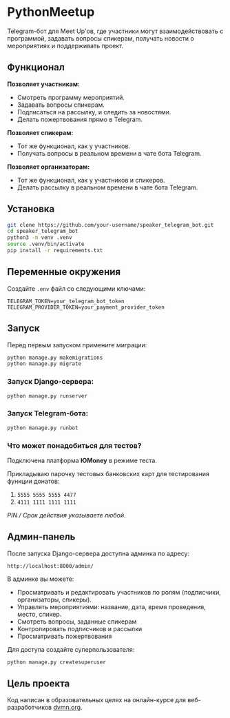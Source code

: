 # PythonMeetup

Telegram-бот для Meet Up'ов, где участники могут взаимодействовать с программой, 
задавать вопросы спикерам, получать новости о мероприятиях и поддерживать проект.

## Функционал

**Позволяет участникам:**
* Смотреть программу мероприятий.
* Задавать вопросы спикерам.
* Подписаться на рассылку, и следить за новостями.
* Делать пожертвования прямо в Telegram.

**Позволяет спикерам:**
* Тот же функционал, как у участников.
* Получать вопросы в реальном времени в чате бота Telegram.

**Позволяет организаторам:**
* Тот же функционал, как у участников и спикеров.
* Делать рассылку в реальном времени в чате бота Telegram.

## Установка

```bash
git clone https://github.com/your-username/speaker_telegram_bot.git
cd speaker_telegram_bot
python3 -m venv .venv
source .venv/bin/activate
pip install -r requirements.txt
```

## Переменные окружения
Создайте `.env` файл со следующими ключами:
```env
TELEGRAM_TOKEN=your_telegram_bot_token
TELEGRAM_PROVIDER_TOKEN=your_payment_provider_token
```

## Запуск

Перед первым запуском примените миграции:
```bash
python manage.py makemigrations
python manage.py migrate

```
### Запуск Django-сервера:
```bash
python manage.py runserver
```
### Запуск Telegram-бота:
```bash
python manage.py runbot
```

### Что может понадобиться для тестов?

Подключена платформа **ЮMoney** в режиме теста.

Прикладываю парочку тестовых банковских карт для тестирования функции донатов:
1. `5555 5555 5555 4477`
2. `4111 1111 1111 1111`

*PIN / Срок действия указываете любой*.


## Админ-панель

После запуска Django-сервера доступна админка по адресу:
```
http://localhost:8000/admin/
```
В админке вы можете:
- Просматривать и редактировать участников по ролям (подписчики, организаторы, спикеры).
- Управлять мероприятиями: название, дата, время проведения, место, спикер.
- Смотреть вопросы, заданные спикерам
- Контролировать подписчиков и рассылки
- Просматривать пожертвования

Для доступа создайте суперпользователя:
```bash
python manage.py createsuperuser
```

## Цель проекта
Код написан в образовательных целях на онлайн-курсе для веб-разработчиков [dvmn.org](dvmn.org).
